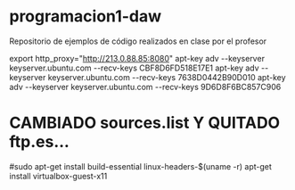# programacion1-daw

Repositorio de ejemplos de código realizados en clase por el profesor


export http_proxy="http://213.0.88.85:8080"
apt-key adv --keyserver keyserver.ubuntu.com --recv-keys CBF8D6FD518E17E1
apt-key adv --keyserver keyserver.ubuntu.com --recv-keys 7638D0442B90D010
apt-key adv --keyserver keyserver.ubuntu.com --recv-keys 9D6D8F6BC857C906








# CAMBIADO sources.list Y QUITADO ftp.es...
#sudo apt-get install build-essential linux-headers-$(uname -r)
apt-get install virtualbox-guest-x11
